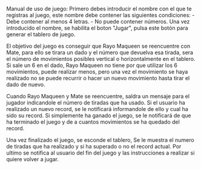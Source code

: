 Manual de uso de juego:
Primero debes introducir el nombre con el que te registras al juego, este nombre debe contener las siguientes condiciones:
    - Debe contener al menos 4 letras.
    - No puede contener números.
Una vez introducido el nombre, se habilita el boton "Jugar", pulsa este botón para generar el tablero de juego.

El objetivo del juego es conseguir que Rayo Maqueen se reencuentre con Mate, para ello se tirara un dado y el número que devuelva esa tirada, 
sera el número de movimientos posibles vertical o horizontalmente en el tablero. 
Si sale un 6 en el dado, Rayo Maqueen no tiene por que utilizar los 6 movimientos, puede realizar menos, pero una vez el movimiento se haya realizado
no se puede recurrir o hacer un nuevo movimiento hasta tirar el dado de nuevo.

Cuando Rayo Maqueen y Mate se reencuentre, saldra un mensaje para el jugador indicandole el número de tiradas que ha usado. 
Si el usuario ha realizado un nuevo record, se le notificará informandole de ello y cual ha sido su record.
Si simplemente ha ganado el juego, se le notificará de que ha terminado el juego y de a cuantos movimientos se ha quedado del record.

Una vez finalizado el juego, se esconde el tablero, Se le muestra el numero de tiradas que ha realizado y si ha superado o no el record actual.
Por ultimo se notifica al usuario del fin del juego y las instrucciones a realizar si quiere volver a jugar.